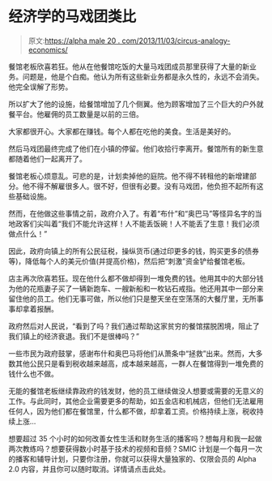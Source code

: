 # 经济学的马戏团类比

> 原文:[https://alpha male 20 . com/2013/11/03/circus-analogy-economics/](https://alphamale20.com/2013/11/03/circus-analogy-economics/)

餐馆老板欣喜若狂。他从在他餐馆吃饭的大量马戏团成员那里获得了大量的新业务。问题是，他是个白痴。他认为所有这些新业务都是永久性的，永远不会消失。他完全误解了形势。

所以扩大了他的设施，给餐馆增加了几个侧翼。他为顾客增加了三个巨大的户外就餐平台。他雇佣的员工数量是以前的三倍。

大家都很开心。大家都在赚钱。每个人都在吃他的美食。生活是美好的。

然后马戏团最终完成了他们在小镇的停留。他们收拾行李离开。餐馆所有的新生意都随着他们一起离开了。

餐馆老板心烦意乱。可悲的是，计划卖掉他的庭院。他不得不转租他的新增建部分。他不得不解雇很多人。很不好，但很有必要。没有马戏团，他负担不起所有这些基础设施。

然而，在他做这些事情之前，政府介入了。有着“布什”和“奥巴马”等怪异名字的当地政客们尖叫着“我们不能允许这样！人不能丢饭碗！人不能丢了生意！我们必须做点什么！”

因此，政府向镇上的所有公民征税，操纵货币(通过印更多的钱，购买更多的债券等)，降低每个人的美元价值(并提高价格)，然后把“刺激”资金铲给餐馆老板。

店主再次欣喜若狂。现在他什么都不做却得到一堆免费的钱。他用其中的大部分钱为他的花瓶妻子买了一辆新跑车、一艘新船和一枚钻石戒指。他还用其中一部分来留住他的员工。他们无事可做，所以他们只是整天坐在空荡荡的大餐厅里，无所事事却拿着报酬。

政府然后对人民说，“看到了吗？我们通过帮助这家贫穷的餐馆摆脱困境，阻止了我们镇上的经济衰退。我们不是很棒吗？”

一些市民为政府鼓掌，感谢布什和奥巴马将他们从萧条中“拯救”出来。然而，大多数其他公民只是看到税收越来越高，成本越来越高，一群人在餐馆得到一堆免费的钱什么也不做。

无能的餐馆老板继续靠政府的钱发财，他的员工继续做没人想要或需要的无意义的工作。与此同时，其他企业需要更多的帮助，如五金店和机械店，但他们无法雇用任何人，因为他们都在餐馆里，什么都不做，却拿着工资。价格持续上涨，税收持续上涨…

想要超过 35 个小时的如何改善女性生活和财务生活的播客吗？想每月和我一起做两次教练吗？想要获得数小时基于技术的视频和音频？SMIC 计划是一个每月一次的播客和辅导计划，只要你注册，你就可以获得大量独家的、仅限会员的 Alpha 2.0 内容，并且你可以随时取消。详情请点击此处。
